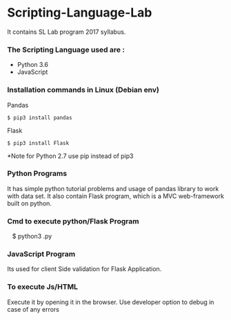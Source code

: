 # Scripting-Language-Lab
It contains SL Lab program 2017 syllabus.
### The Scripting Language used are :
 - Python 3.6
 - JavaScript
 ### Installation commands in Linux (Debian env)
 Pandas
 

    $ pip3 install pandas 

 Flask 
 

    $ pip3 install Flask
   
*Note for Python 2.7 use pip instead of pip3
 ### Python Programs
 It has simple python tutorial problems and usage of pandas library to work with data set. It also contain Flask program, which is a MVC web-framework built on python.
### Cmd to execute python/Flask Program

    $ python3  <filename>.py
    
### JavaScript Program
Its used for client Side validation for Flask Application.
### To execute Js/HTML 
Execute it by opening it in the browser.
Use developer option to debug in case of any errors
